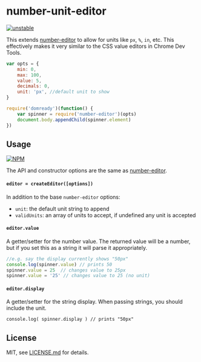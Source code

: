 # number-unit-editor

[![unstable](http://badges.github.io/stability-badges/dist/unstable.svg)](http://github.com/badges/stability-badges)

This extends [number-editor](https://nodei.co/npm/number-editor/) to allow for units like `px`, `%`, `in`, etc. This effectively makes it very similar to the CSS value editors in Chrome Dev Tools. 

```js
var opts = {
    min: 0,
    max: 100,
    value: 5,
    decimals: 0,
    unit: 'px', //default unit to show
}

require('domready')(function() {
	var spinner = require('number-editor')(opts)
    document.body.appendChild(spinner.element)
})
```

## Usage

[![NPM](https://nodei.co/npm/number-unit-editor.png)](https://nodei.co/npm/number-unit-editor/)

The API and constructor options are the same as [number-editor](https://nodei.co/npm/number-editor/). 

#### `editor = createEditor([options])`

In addition to the base `number-editor` options:

- `unit`: the default unit string to append
- `validUnits`: an array of units to accept, if undefined any unit is accepted

#### `editor.value`

A getter/setter for the number value. The returned value will be a number, but if you set this as a string it will parse it appropriately.

```js
//e.g. say the display currently shows "50px"
console.log(spinner.value) // prints 50
spinner.value = 25  // changes value to 25px
spinner.value = '25' // changes value to 25 (no unit)
```

#### `editor.display`

A getter/setter for the string display. When passing strings, you should include the unit. 

```console.log( spinner.display ) // prints "50px"```

## License

MIT, see [LICENSE.md](http://github.com/mattdesl/number-unit-editor/blob/master/LICENSE.md) for details.
